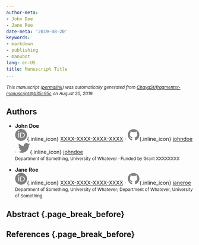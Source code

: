 ```yaml
---
author-meta:
- John Doe
- Jane Roe
date-meta: '2019-08-20'
keywords:
- markdown
- publishing
- manubot
lang: en-US
title: Manuscript Title
...
```







<small><em>
This manuscript
([permalink](https://ChayaSt.github.io/fragmenter-manuscript/v/b35c95c10024d2e18240641bb1cacc5795fb5284/))
was automatically generated
from [ChayaSt/fragmenter-manuscript@b35c95c](https://github.com/ChayaSt/fragmenter-manuscript/tree/b35c95c10024d2e18240641bb1cacc5795fb5284)
on August 20, 2019.
</em></small>

## Authors



+ **John Doe**<br>
    ![ORCID icon](images/orcid.svg){.inline_icon}
    [XXXX-XXXX-XXXX-XXXX](https://orcid.org/XXXX-XXXX-XXXX-XXXX)
    · ![GitHub icon](images/github.svg){.inline_icon}
    [johndoe](https://github.com/johndoe)
    · ![Twitter icon](images/twitter.svg){.inline_icon}
    [johndoe](https://twitter.com/johndoe)<br>
  <small>
     Department of Something, University of Whatever
     · Funded by Grant XXXXXXXX
  </small>

+ **Jane Roe**<br>
    ![ORCID icon](images/orcid.svg){.inline_icon}
    [XXXX-XXXX-XXXX-XXXX](https://orcid.org/XXXX-XXXX-XXXX-XXXX)
    · ![GitHub icon](images/github.svg){.inline_icon}
    [janeroe](https://github.com/janeroe)<br>
  <small>
     Department of Something, University of Whatever; Department of Whatever, University of Something
  </small>



## Abstract {.page_break_before}




## References {.page_break_before}

<!-- Explicitly insert bibliography here -->
<div id="refs"></div>
